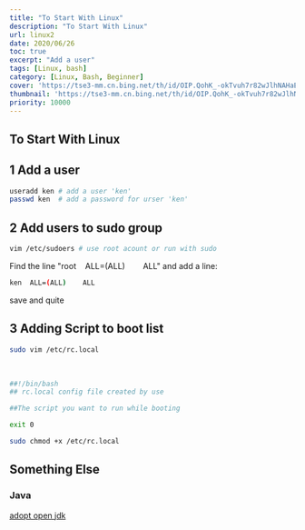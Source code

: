 ```yaml
---
title: "To Start With Linux"
description: "To Start With Linux"
url: linux2
date: 2020/06/26
toc: true
excerpt: "Add a user"
tags: [Linux, bash]
category: [Linux, Bash, Beginner]
cover: 'https://tse3-mm.cn.bing.net/th/id/OIP.QohK_-okTvuh7r82wJlhNAHaE9?w=465&h=180'
thumbnail: 'https://tse3-mm.cn.bing.net/th/id/OIP.QohK_-okTvuh7r82wJlhNAHaE9?w=180&h=180'
priority: 10000
---
```


## To Start With Linux

<a name="f2cMB"></a>
## 1 Add a user

```bash
useradd ken # add a user 'ken'
passwd ken  # add a password for urser 'ken'
```


<a name="iIARD"></a>
## 2 Add users to sudo group

```bash
vim /etc/sudoers # use root acount or run with sudo
```

Find the line "root    ALL=(ALL)        ALL" and add a line:
```bash
ken  ALL=(ALL)    ALL
```
save and quite


<a name="6nxWN"></a>
## 3 Adding Script to boot list

```bash
sudo vim /etc/rc.local
```
 
```bash
##!/bin/bash
## rc.local config file created by use

##The script you want to run while booting

exit 0

```

```bash
sudo chmod +x /etc/rc.local
```

## Something Else
### Java
[adopt open jdk](https://adoptopenjdk.net/)
